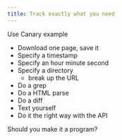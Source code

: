 ```yaml
---
title: Track exactly what you need
---
```




Use Canary example


- Download one page, save it
- Specify a timestamp
- Specify an hour minute second
- Specify a directory
  + break up the URL
- Do a grep
- Do a HTML parse
- Do a diff
- Text yourself
- Do it the right way with the API


Should you make it a program?
